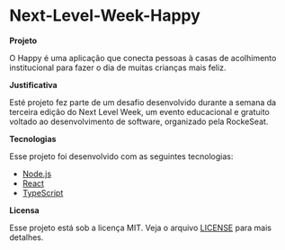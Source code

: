# Next-Level-Week-Happy

**Projeto**

O Happy é uma aplicação que conecta pessoas à casas de acolhimento institucional para fazer o dia de muitas crianças mais feliz.

**Justificativa**

Esté projeto fez parte de um desafio desenvolvido durante a semana da terceira edição do Next Level Week, um evento educacional e gratuito voltado ao desenvolvimento de software,
organizado pela RockeSeat.       

**Tecnologias**

Esse projeto foi desenvolvido com as seguintes tecnologias:

- [Node.js](https://nodejs.org/en/)
- [React](https://reactjs.org)
- [TypeScript](https://www.typescriptlang.org/)

**Licensa**

Esse projeto está sob a licença MIT. Veja o arquivo [LICENSE](LICENSE.md) para mais detalhes.

